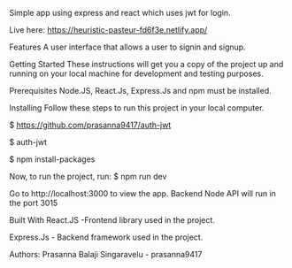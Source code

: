 Simple app using express and react which uses jwt for login.

Live here: https://heuristic-pasteur-fd6f3e.netlify.app/

Features
A user interface that allows a user to signin and signup.

Getting Started
These instructions will get you a copy of the project up and running on your local machine for development and testing purposes.

Prerequisites
Node.JS, React.Js, Express.Js and npm must be installed.

Installing
Follow these steps to run this project in your local computer.

$ https://github.com/prasanna9417/auth-jwt

$ auth-jwt

$ npm install-packages

Now, to run the project, run:
$ npm run dev

Go to http://localhost:3000 to view the app. Backend Node API will run in the port 3015

Built With
React.JS -Frontend library used in the project.

Express.Js - Backend framework used in the project.

Authors: Prasanna Balaji Singaravelu - prasanna9417